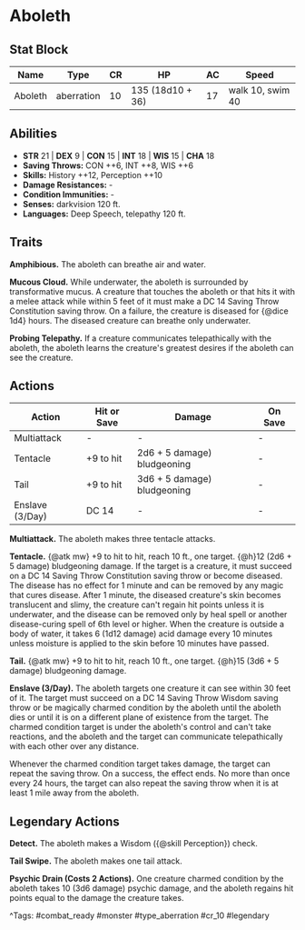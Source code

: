 # Aboleth

## Stat Block

| Name | Type | CR | HP | AC | Speed |
|------|------|----|----|----|-------|
| Aboleth | aberration | 10 | 135 (18d10 + 36) | 17 | walk 10, swim 40 |

## Abilities

- **STR** 21 | **DEX** 9 | **CON** 15 | **INT** 18 | **WIS** 15 | **CHA** 18
- **Saving Throws:** CON ++6, INT ++8, WIS ++6  
- **Skills:** History ++12, Perception ++10  
- **Damage Resistances:** -  
- **Condition Immunities:** -  
- **Senses:** darkvision 120 ft.  
- **Languages:** Deep Speech, telepathy 120 ft.

## Traits

**Amphibious.** The aboleth can breathe air and water.

**Mucous Cloud.** While underwater, the aboleth is surrounded by transformative mucus. A creature that touches the aboleth or that hits it with a melee attack while within 5 feet of it must make a DC 14 Saving Throw Constitution saving throw. On a failure, the creature is diseased for {@dice 1d4} hours. The diseased creature can breathe only underwater.

**Probing Telepathy.** If a creature communicates telepathically with the aboleth, the aboleth learns the creature's greatest desires if the aboleth can see the creature.


## Actions

| Action | Hit or Save | Damage | On Save |
|--------|--------------|--------|----------|
| Multiattack | - | - | - |
| Tentacle | +9 to hit | 2d6 + 5 damage) bludgeoning | - |
| Tail | +9 to hit | 3d6 + 5 damage) bludgeoning | - |
| Enslave (3/Day) | DC 14 | - | - |

**Multiattack.** The aboleth makes three tentacle attacks.

**Tentacle.** {@atk mw} +9 to hit to hit, reach 10 ft., one target. {@h}12 (2d6 + 5 damage) bludgeoning damage. If the target is a creature, it must succeed on a DC 14 Saving Throw Constitution saving throw or become diseased. The disease has no effect for 1 minute and can be removed by any magic that cures disease. After 1 minute, the diseased creature's skin becomes translucent and slimy, the creature can't regain hit points unless it is underwater, and the disease can be removed only by heal spell or another disease-curing spell of 6th level or higher. When the creature is outside a body of water, it takes 6 (1d12 damage) acid damage every 10 minutes unless moisture is applied to the skin before 10 minutes have passed.

**Tail.** {@atk mw} +9 to hit to hit, reach 10 ft., one target. {@h}15 (3d6 + 5 damage) bludgeoning damage.

**Enslave (3/Day).** The aboleth targets one creature it can see within 30 feet of it. The target must succeed on a DC 14 Saving Throw Wisdom saving throw or be magically charmed condition by the aboleth until the aboleth dies or until it is on a different plane of existence from the target. The charmed condition target is under the aboleth's control and can't take reactions, and the aboleth and the target can communicate telepathically with each other over any distance.

Whenever the charmed condition target takes damage, the target can repeat the saving throw. On a success, the effect ends. No more than once every 24 hours, the target can also repeat the saving throw when it is at least 1 mile away from the aboleth.

## Legendary Actions

**Detect.** The aboleth makes a Wisdom ({@skill Perception}) check.

**Tail Swipe.** The aboleth makes one tail attack.

**Psychic Drain (Costs 2 Actions).** One creature charmed condition by the aboleth takes 10 (3d6 damage) psychic damage, and the aboleth regains hit points equal to the damage the creature takes.



^Tags: #combat_ready #monster #type_aberration #cr_10 #legendary